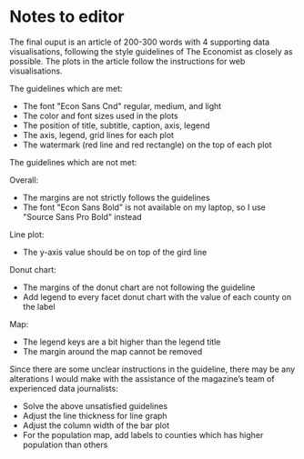 # Notes to editor

The final ouput is an article of 200-300 words with 4 supporting data visualisations, following the style guidelines of The Economist as closely as possible. The plots in the article follow the instructions for web visualisations. 

The guidelines which are met:
- The font "Econ Sans Cnd" regular, medium, and light
- The color and font sizes used in the plots
- The position of title, subtitle, caption, axis, legend
- The axis, legend, grid lines for each plot
- The watermark (red line and red rectangle) on the top of each plot


The guidelines which are not met:

Overall:
- The margins are not strictly follows the guidelines
- The font "Econ Sans Bold" is not available on my laptop, so I use "Source Sans Pro Bold" instead

Line plot:
- The y-axis value should be on top of the gird line

Donut chart:
- The margins of the donut chart are not following the guideline
- Add legend to every facet donut chart with the value of each county on the label

Map:
- The legend keys are a bit higher than the legend title
- The margin around the map cannot be removed


Since there are some unclear instructions in the guideline, there may be any alterations I would make with the assistance of the magazine’s team of experienced data journalists:
- Solve the above unsatisfied guidelines
- Adjust the line thickness for line graph
- Adjust the column width of the bar plot
- For the population map, add labels to counties which has higher population than others
